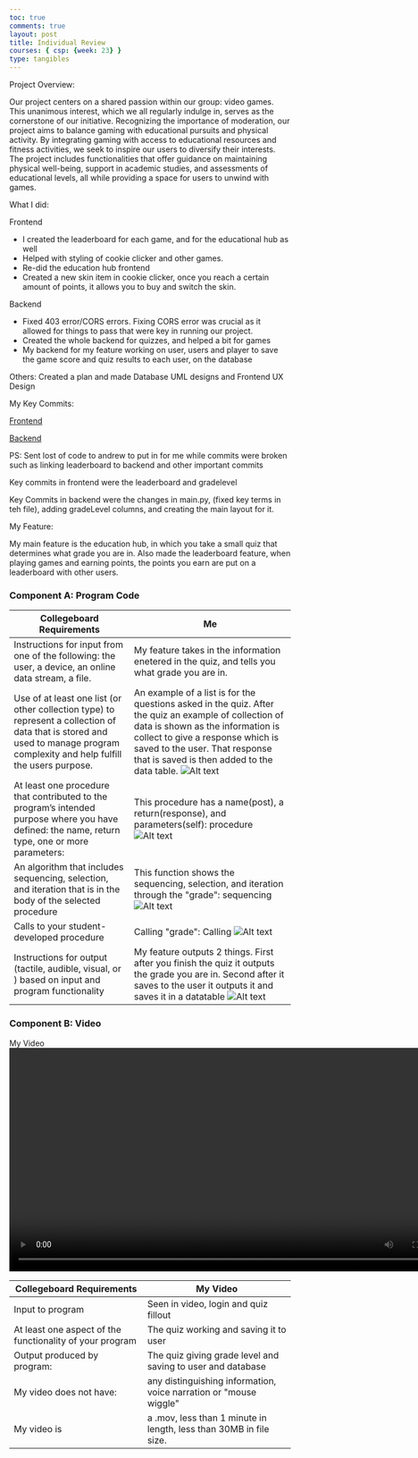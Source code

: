 ```yaml
---
toc: true
comments: true
layout: post
title: Individual Review
courses: { csp: {week: 23} }
type: tangibles
---
```


Project Overview:

Our project centers on a shared passion within our group: video games. This unanimous interest, which we all regularly indulge in, serves as the cornerstone of our initiative. Recognizing the importance of moderation, our project aims to balance gaming with educational pursuits and physical activity. By integrating gaming with access to educational resources and fitness activities, we seek to inspire our users to diversify their interests. The project includes functionalities that offer guidance on maintaining physical well-being, support in academic studies, and assessments of educational levels, all while providing a space for users to unwind with games.

What I did:


Frontend 
- I created the leaderboard for each game, and for the educational hub as well
- Helped with styling of cookie clicker and other games.
- Re-did the education hub frontend 
- Created a new skin item in cookie clicker, once you reach a certain amount of points, it allows you to buy and switch the skin.

Backend 
- Fixed 403 error/CORS errors. Fixing CORS error was crucial as it allowed for things to pass that were key in running our project.
- Created the whole backend for quizzes, and helped a bit for games
- My backend for my feature working on user, users and player to save the game score and  quiz results to each user, on the database

Others: Created a plan and made Database UML designs and Frontend UX Design

My Key Commits:

[Frontend](https://github.com/IshanCornick/Real-Estate-Frontend/commits/main/?author=AkshayNagesh)

[Backend](https://github.com/IshanCornick/RealEstatebackend/commits/main/?author=AkshayNagesh)

PS: Sent lost of code to andrew to put in for me while commits were broken such as linking leaderboard to backend and other important commits

Key commits in frontend were the leaderboard and gradelevel

Key Commits in backend were the changes in main.py, (fixed key terms in teh file), adding gradeLevel columns, and creating the main layout for it. 

My Feature: 

My main feature is the education hub, in which you take a small quiz that determines what grade you are in. Also made the leaderboard feature, when playing games and earning points, the points you earn are put on a leaderboard with other users.

### Component A: Program Code

| Collegeboard Requirements | Me |
|---------------------------|----|
| Instructions for input from one of the following: the user, a device, an online data stream, a file. | My feature takes in the information enetered in the quiz, and tells you what grade you are in. |
| Use of at least one list (or other collection type) to represent a collection of data that is stored and used to manage program complexity and help fulfill the users purpose. | An example of a list is for the questions asked in the quiz. After the quiz an example of collection of data is shown as the information is collect to give a response which is saved to the user. That response that is saved is then added to the data table. ![Alt text](</student/images/Screenshot 2024-02-25 at 5.33.23 PM.png>) |
| At least one procedure that contributed to the program’s intended purpose where you have defined: the name, return type, one or more parameters: | This procedure has a name(post), a return(response), and parameters(self): procedure  ![Alt text](</student/images/Screenshot 2024-02-25 at 5.51.28 PM.png>)|
| An algorithm that includes sequencing, selection, and iteration that is in the body of the selected procedure | This function shows the sequencing, selection, and iteration through the "grade": sequencing ![Alt text](</student/images/Screenshot 2024-02-25 at 5.54.39 PM.png>) |
|Calls to your student-developed procedure|Calling "grade": Calling ![Alt text](</student/images/Screenshot 2024-02-25 at 6.00.14 PM.png>)|
|Instructions for output (tactile, audible, visual, or ) based on input and program functionality| My feature outputs 2 things. First after you finish the quiz it outputs the grade you are in. Second after it saves to the user it outputs it and saves it in a datatable ![Alt text](</student/images/Screenshot 2024-02-25 at 6.05.43 PM.png>) |


### Component B: Video

My Video
<video height = 400 src="../Videos/IndividualReview.mp4" controls title="Title"></video>


| Collegeboard Requirements | My Video |
|---------------------------|----------|
| Input to program | Seen in video, login and quiz fillout |
| At least one aspect of the functionality of your program | The quiz working and saving it to user |
| Output produced by program: | The quiz giving grade level and saving to user and database  |
| My video does not have: | any distinguishing information, voice narration or "mouse wiggle" |
| My video is | a .mov, less than 1 minute in length, less than 30MB in file size. |
